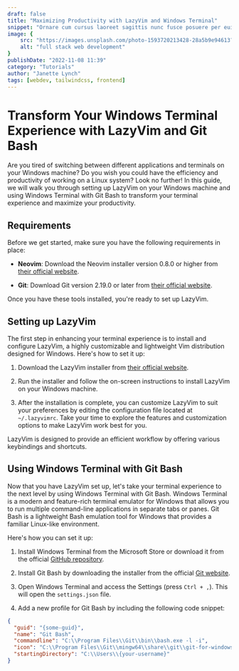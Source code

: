 ```yaml
---
draft: false
title: "Maximizing Productivity with LazyVim and Windows Terminal"
snippet: "Ornare cum cursus laoreet sagittis nunc fusce posuere per euismod dis vehicula a, semper fames lacus maecenas dictumst pulvinar neque enim non potenti. Torquent hac sociosqu eleifend potenti."
image: {
    src: "https://images.unsplash.com/photo-1593720213428-28a5b9e94613?&fit=crop&w=430&h=240",
    alt: "full stack web development"
}
publishDate: "2022-11-08 11:39"
category: "Tutorials"
author: "Janette Lynch"
tags: [webdev, tailwindcss, frontend]
---
```

# Transform Your Windows Terminal Experience with LazyVim and Git Bash

Are you tired of switching between different applications and terminals on your Windows machine? Do you wish you could have the efficiency and productivity of working on a Linux system? Look no further! In this guide, we will walk you through setting up LazyVim on your Windows machine and using Windows Terminal with Git Bash to transform your terminal experience and maximize your productivity.

## Requirements

Before we get started, make sure you have the following requirements in place:

- **Neovim**: Download the Neovim installer version 0.8.0 or higher from [their official website](https://neovim.io/download/).

- **Git**: Download Git version 2.19.0 or later from [their official website](https://git-scm.com/downloads).

Once you have these tools installed, you're ready to set up LazyVim.

## Setting up LazyVim

The first step in enhancing your terminal experience is to install and configure LazyVim, a highly customizable and lightweight Vim distribution designed for Windows. Here's how to set it up:

1. Download the LazyVim installer from [their official website](https://lazyvim.com/download).

2. Run the installer and follow the on-screen instructions to install LazyVim on your Windows machine.

3. After the installation is complete, you can customize LazyVim to suit your preferences by editing the configuration file located at `~/.lazyvimrc`. Take your time to explore the features and customization options to make LazyVim work best for you.

LazyVim is designed to provide an efficient workflow by offering various keybindings and shortcuts.

## Using Windows Terminal with Git Bash

Now that you have LazyVim set up, let's take your terminal experience to the next level by using Windows Terminal with Git Bash. Windows Terminal is a modern and feature-rich terminal emulator for Windows that allows you to run multiple command-line applications in separate tabs or panes. Git Bash is a lightweight Bash emulation tool for Windows that provides a familiar Linux-like environment.

Here's how you can set it up:

1. Install Windows Terminal from the Microsoft Store or download it from the official [GitHub repository](https://github.com/microsoft/terminal).

2. Install Git Bash by downloading the installer from the official [Git website](https://git-scm.com/downloads).

3. Open Windows Terminal and access the Settings (press `Ctrl + ,`). This will open the `settings.json` file.

4. Add a new profile for Git Bash by including the following code snippet:

```json
{
  "guid": "{some-guid}",
  "name": "Git Bash",
  "commandline": "C:\\Program Files\\Git\\bin\\bash.exe -l -i",
  "icon": "C:\\Program Files\\Git\\mingw64\\share\\git\\git-for-windows.ico",
  "startingDirectory": "C:\\Users\\{your-username}"
}

